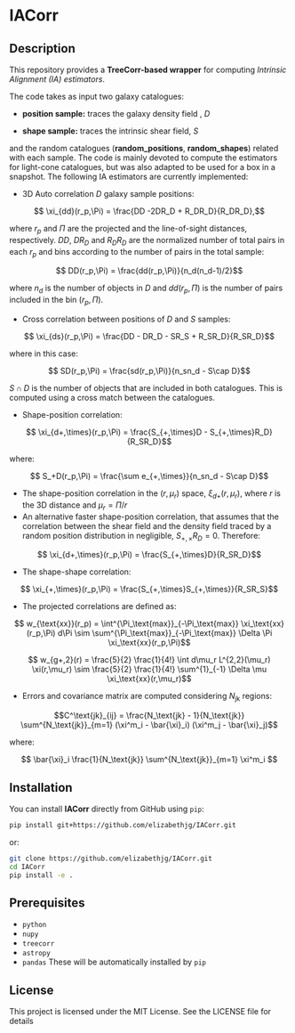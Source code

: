 
# IACorr

## Description
This repository provides a **TreeCorr-based wrapper** for computing _Intrinsic Alignment (IA) estimators_.

The code takes as input two galaxy catalogues:

-   **position sample:** traces the galaxy density field , $D$
    
-   **shape sample:** traces the intrinsic shear field, $S$
    

and the random catalogues (**random_positions**, **random_shapes**) related with each sample. The code is mainly devoted to compute the estimators for light-cone catalogues, but was also adapted to be used for a box in a snapshot. The following IA estimators are currently implemented:

- 3D Auto correlation $D$ galaxy sample positions:

$$    \xi_{dd}(r_p,\Pi) = \frac{DD -2DR_D + R_DR_D}{R_DR_D},$$

where $r_p$ and $\Pi$ are the projected and the line-of-sight distances, respectively. $DD$, $DR_D$ and $R_DR_D$ are the normalized number of total pairs in each $r_p$ and bins according to the number of pairs in the total sample:

$$    DD(r_p,\Pi) = \frac{dd(r_p,\Pi)}{n_d(n_d-1)/2}$$

where $n_d$ is the number of objects in $D$ and $dd(r_p,\Pi)$ is the number of pairs included in the bin $(r_p,\Pi)$.

- Cross correlation between positions of $D$ and $S$ samples:

$$    \xi_{ds}(r_p,\Pi) = \frac{DD - DR_D - SR_S + R_SR_D}{R_SR_D}$$

where in this case:

$$    SD(r_p,\Pi) = \frac{sd(r_p,\Pi)}{n_sn_d - S\cap D}$$

$S\cap D$ is the number of objects that are included in both catalogues. This is computed using a cross match between the catalogues. 
- Shape-position correlation:

$$    \xi_{d+,\times}(r_p,\Pi) = \frac{S_{+,\times}D - S_{+,\times}R_D}{R_SR_D}$$

where:

$$    S_+D(r_p,\Pi) = \frac{\sum e_{+,\times}}{n_sn_d - S\cap D}$$

- The shape-position correlation in the $(r,\mu_r)$ space, $\xi_{d+}(r,\mu_r)$, where $r$ is the 3D distance and $\mu_r=\Pi/r$
- An alternative faster shape-position correlation, that assumes that the correlation between the shear field and the density field traced by a random position distribution in negligible, $S_{+,\times}R_D = 0$. Therefore:

$$    \xi_{d+,\times}(r_p,\Pi) = \frac{S_{+,\times}D}{R_SR_D}$$

- The shape-shape correlation:

$$    \xi_{+,\times}(r_p,\Pi) = \frac{S_{+,\times}S_{+,\times}}{R_SR_S}$$


- The projected correlations are defined as:

$$    w_{\text{xx}}(r_p) = \int^{\Pi_\text{max}}_{-\Pi_\text{max}} \xi_\text{xx}(r_p,\Pi) d\Pi \sim \sum^{\Pi_\text{max}}_{-\Pi_\text{max}} \Delta \Pi \xi_\text{xx}(r_p,\Pi)$$



$$    w_{g+,2}(r) = \frac{5}{2} \frac{1}{4!} \int d\mu_r L^{2,2}(\mu_r) \xi(r,\mu_r) \sim \frac{5}{2} \frac{1}{4!} \sum^{1}_{-1} \Delta \mu \xi_\text{xx}(r,\mu_r)$$


- Errors and covariance matrix are computed considering $N_\text{jk}$ regions:

$$C^\text{jk}_{ij} = \frac{N_\text{jk} - 1}{N_\text{jk}}
\sum^{N_\text{jk}}_{m=1} (\xi^m_i - \bar{\xi}_i) (\xi^m_j - \bar{\xi}_j)$$

where:

 $$ \bar{\xi}_i \frac{1}{N_\text{jk}} \sum^{N_\text{jk}}_{m=1} \xi^m_i $$


## Installation

You can install **IACorr** directly from GitHub using `pip`:
```bash
pip install git+https://github.com/elizabethjg/IACorr.git
```

or:
```bash
git clone https://github.com/elizabethjg/IACorr.git
cd IACorr
pip install -e .
```

## Prerequisites
- `python`
- `nupy`
- `treecorr`
- `astropy`
- `pandas`
These will be automatically installed by `pip`

## License

This project is licensed under the MIT License. See the LICENSE file for details
